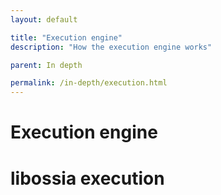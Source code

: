 ```yaml
---
layout: default

title: "Execution engine"
description: "How the execution engine works"

parent: In depth

permalink: /in-depth/execution.html
---
```


# Execution engine

# libossia execution